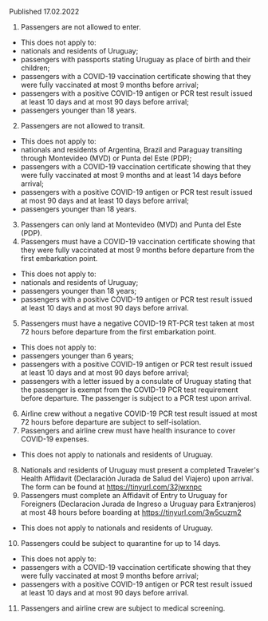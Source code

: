 Published 17.02.2022
1. Passengers are not allowed to enter.
- This does not apply to:
- nationals and residents of Uruguay;
- passengers with passports stating Uruguay as place of birth and their children;
- passengers with a COVID-19 vaccination certificate showing that they were fully vaccinated at most 9 months before arrival;
- passengers with a positive COVID-19 antigen or PCR test result issued at least 10 days and at most 90 days before arrival;
- passengers younger than 18 years.
2. Passengers are not allowed to transit.
- This does not apply to:
- nationals and residents of Argentina, Brazil and Paraguay transiting through Montevideo (MVD) or Punta del Este (PDP);
- passengers with a COVID-19 vaccination certificate showing that they were fully vaccinated at most 9 months and at least 14 days before arrival;
- passengers with a positive COVID-19 antigen or PCR test result issued at most 90 days and at least 10 days before arrival;
- passengers younger than 18 years.
3. Passengers can only land at Montevideo (MVD) and Punta del Este (PDP).
4. Passengers must have a COVID-19 vaccination certificate showing that they were fully vaccinated at most 9 months before departure from the first embarkation point.
- This does not apply to:
- nationals and residents of Uruguay;
- passengers younger than 18 years;
- passengers with a positive COVID-19 antigen or PCR test result issued at least 10 days and at most 90 days before arrival.
5. Passengers must have a negative COVID-19 RT-PCR test taken at most 72 hours before departure from the first embarkation point.
- This does not apply to:
- passengers younger than 6 years;
- passengers with a positive COVID-19 antigen or PCR test result issued at least 10 days and at most 90 days before arrival;
- passengers with a letter issued by a consulate of Uruguay stating that the passenger is exempt from the COVID-19 PCR test requirement before departure. The passenger is subject to a PCR test upon arrival.
6. Airline crew without a negative COVID-19 PCR test result issued at most 72 hours before departure are subject to self-isolation.
7. Passengers and airline crew must have health insurance to cover COVID-19 expenses.
- This does not apply to nationals and residents of Uruguay.
8. Nationals and residents of Uruguay must present a completed Traveler's Health Affidavit (Declaración Jurada de Salud del Viajero) upon arrival. The form can be found at <a href="https://tinyurl.com/32jwxnpc">https://tinyurl.com/32jwxnpc</a>
9. Passengers must complete an Affidavit of Entry to Uruguay for Foreigners (Declaracion Jurada de Ingreso a Uruguay para Extranjeros) at most 48 hours before boarding at <a href="https://tinyurl.com/3w5cuzm2">https://tinyurl.com/3w5cuzm2</a>
- This does not apply to nationals and residents of Uruguay.
10. Passengers could be subject to quarantine for up to 14 days.
- This does not apply to:
- passengers with a COVID-19 vaccination certificate showing that they were fully vaccinated at most 9 months before arrival;
- passengers with a positive COVID-19 antigen or PCR test result issued at least 10 days and at most 90 days before arrival.
11. Passengers and airline crew are subject to medical screening.